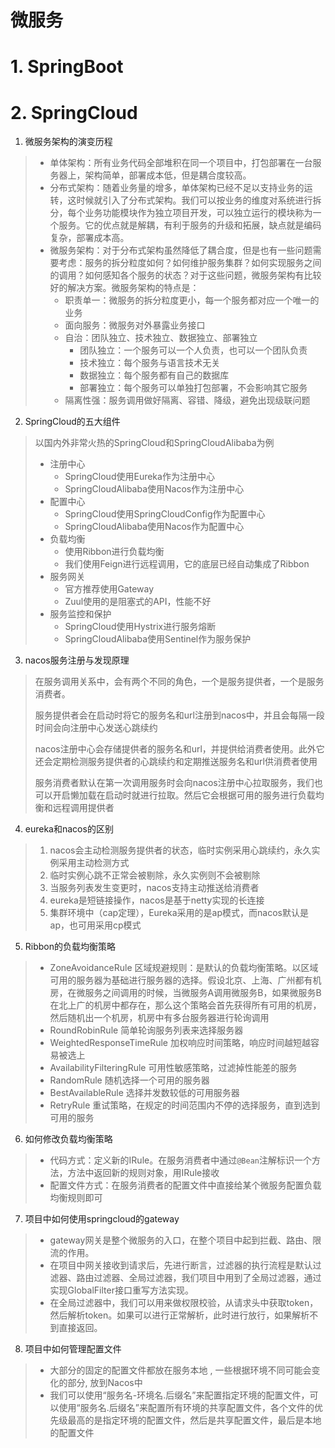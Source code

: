 # 微服务



# 1. SpringBoot



# 2. SpringCloud

1.   微服务架构的演变历程

>   *   单体架构：所有业务代码全部堆积在同一个项目中，打包部署在一台服务器上，架构简单，部署成本低，但是耦合度较高。
>   *   分布式架构：随着业务量的增多，单体架构已经不足以支持业务的运转，这时候就引入了分布式架构。我们可以按业务的维度对系统进行拆分，每个业务功能模块作为独立项目开发，可以独立运行的模块称为一个服务。它的优点就是解耦，有利于服务的升级和拓展，缺点就是编码复杂，部署成本高。
>   *   微服务架构：对于分布式架构虽然降低了耦合度，但是也有一些问题需要考虑：服务的拆分粒度如何？如何维护服务集群？如何实现服务之间的调用？如何感知各个服务的状态？对于这些问题，微服务架构有比较好的解决方案。微服务架构的特点是：
>       *   职责单一：微服务的拆分粒度更小，每一个服务都对应一个唯一的业务
>       *   面向服务：微服务对外暴露业务接口
>       *   自治：团队独立、技术独立、数据独立、部署独立
>           *   团队独立：一个服务可以一个人负责，也可以一个团队负责
>           *   技术独立：每个服务与语言技术无关
>           *   数据独立：每个服务都有自己的数据库
>           *   部署独立：每个服务可以单独打包部署，不会影响其它服务
>       *   隔离性强：服务调用做好隔离、容错、降级，避免出现级联问题



2.   SpringCloud的五大组件

>   以国内外非常火热的SpringCloud和SpringCloudAlibaba为例
>
>   *   注册中心
>       *   SpringCloud使用Eureka作为注册中心
>       *   SpringCloudAlibaba使用Nacos作为注册中心
>   *   配置中心
>       *   SpringCloud使用SpringCloudConfig作为配置中心
>       *   SpringCloudAlibaba使用Nacos作为配置中心
>   *   负载均衡
>       *   使用Ribbon进行负载均衡
>       *   我们使用Feign进行远程调用，它的底层已经自动集成了Ribbon
>   *   服务网关
>       *   官方推荐使用Gateway
>       *   Zuul使用的是阻塞式的API，性能不好
>   *   服务监控和保护
>       *   SpringCloud使用Hystrix进行服务熔断
>       *   SpringCloudAlibaba使用Sentinel作为服务保护



3.   nacos服务注册与发现原理

>   在服务调用关系中，会有两个不同的角色，一个是服务提供者，一个是服务消费者。
>
>   服务提供者会在启动时将它的服务名和url注册到nacos中，并且会每隔一段时间会向注册中心发送心跳续约
>
>   nacos注册中心会存储提供者的服务名和url，并提供给消费者使用。此外它还会定期检测服务提供者的心跳续约和定期推送服务名和url供消费者使用
>
>   服务消费者默认在第一次调用服务时会向nacos注册中心拉取服务，我们也可以开启懒加载在启动时就进行拉取。然后它会根据可用的服务进行负载均衡和远程调用提供者



4.   eureka和nacos的区别

>   1.   nacos会主动检测服务提供者的状态，临时实例采用心跳续约，永久实例采用主动检测方式
>   2.   临时实例心跳不正常会被剔除，永久实例则不会被剔除
>   3.   当服务列表发生变更时，nacos支持主动推送给消费者
>   4.   eureka是短链接操作，nacos是基于netty实现的长连接
>   5.   集群环境中（cap定理），Eureka采用的是ap模式，而nacos默认是ap，也可用采用cp模式



5.   Ribbon的负载均衡策略

>   *   ZoneAvoidanceRule  区域规避规则：是默认的负载均衡策略。以区域可用的服务器为基础进行服务器的选择。假设北京、上海、广州都有机房，在微服务之间调用的时候，当微服务A调用微服务B，如果微服务B在北上广的机房中都存在，那么这个策略会首先获得所有可用的机房，然后随机出一个机房，机房中有多台服务器进行轮询调用
>   *   RoundRobinRule  简单轮询服务列表来选择服务器
>   *   WeightedResponseTimeRule  加权响应时间策略，响应时间越短越容易被选上
>   *   AvailabilityFilteringRule  可用性敏感策略，过滤掉性能差的服务
>   *   RandomRule  随机选择一个可用的服务器
>   *   BestAvailableRule  选择并发数较低的可用服务器
>   *   RetryRule  重试策略，在规定的时间范围内不停的选择服务，直到选到可用的服务



6.   如何修改负载均衡策略

>   *   代码方式：定义新的IRule。在服务消费者中通过`@Bean`注解标识一个方法，方法中返回新的规则对象，用IRule接收
>   *   配置文件方式：在服务消费者的配置文件中直接给某个微服务配置负载均衡规则即可



7.   项目中如何使用springcloud的gateway

>   *   gateway网关是整个微服务的入口，在整个项目中起到拦截、路由、限流的作用。
>   *   在项目中网关接收到请求后，先进行断言，过滤器的执行流程是默认过滤器、路由过滤器、全局过滤器，我们项目中用到了全局过滤器，通过实现GlobalFilter接口重写方法实现。
>   *   在全局过滤器中，我们可以用来做权限校验，从请求头中获取token，然后解析token。如果可以进行正常解析，此时进行放行，如果解析不到直接返回。



8.   项目中如何管理配置文件

>   *   大部分的固定的配置文件都放在服务本地 , 一些根据环境不同可能会变化的部分, 放到Nacos中
>   *   我们可以使用“服务名-环境名.后缀名”来配置指定环境的配置文件，可以使用“服务名.后缀名”来配置所有环境的共享配置文件，各个文件的优先级最高的是指定环境的配置文件，然后是共享配置文件，最后是本地的配置文件
